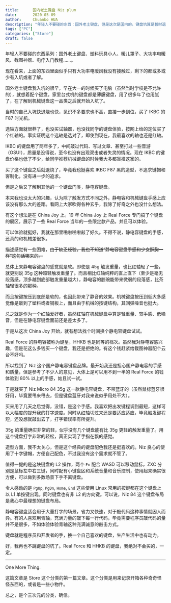 ```yaml
---
title:      国内老土键盘 Niz plum
date:       2020-05-09
author:     Chuanbo HUA
description: "年轻人不要碰的东西：国外老土键盘，但是这次是国内的。键盘坑算是暂时退烧了。"
tags: ["PC"]
categories: ["Store"]
draft: false
---
```






年轻人不要碰的东西系列：国外老土键盘、塑料玩具小人、暖儿罩子、大功率电暖风、截图神器、电疗入门教程……。

现在看来，上面的东西里面似乎只有大功率电暖风我没有接触过，剩下的都或多或少有入坑或者了解。

国外老土键盘我入坑的很早，早在大一的时候买了电脑（虽然当时学校是不允许的），就想着配个键盘。家里台式机的键盘都是薄膜键盘，用了很多年了也用腻了，在了解到机械键盘这一品类之后就开始入坑了。

当时的自己入坑快退烧也快，见识不多要求也不高，直接一步到位，买了 IKBC 的 F87 时光机。

选轴方面就很莽了，也没买试轴器，也没找同学的键盘体验，按网上给的定位买了个红轴的。事实证明这个选轴是选对了，即使到现在，我最喜欢的轴也还是红轴。

IKBC 的键盘用了两年多了，中间敲过代码、写过文章、甚至打过一些音游（OSU!），质量是没得说，至今也没有出现双击或者失灵的情况。现在 IKBC 的键盘价格也低了不少，给同学推荐机械键盘的时候我大多都盲推这家的。

买了这个键盘之后就退烧了，毕竟我也挺喜欢 IKBC F87 黑的造型，不追求键帽和客制化，没有进一步的追求。

但是之后又了解到其他的一个键盘门类，静电容键盘。

本来我也没太大的兴趣，认为除了触发方式不同之外，静电容和机械键盘手感上应该没有那么大的差距。看网上大家吹得各种玄乎，我除了好奇之外也没什么想法。

有这个想法是在 China Joy 上。19 年 China Joy 上 Real Force 专门搞了个键盘的展区，展示了一些 Real Force 当年的一些限定款产品，并且可以体验。

可以体验就挺好，我就在那里啪啦啪啦敲了好久。不得不说，静电容键盘的手感，还真的和机械差很多。

描述感觉有一些困难，~~由于缺乏经验，我也不知道“静电容键盘手感和少女酥胸一样”这句话哪来的。~~ 

总体上来静电容键盘的感觉就是软。即使是 45g 触发重量，也比红轴轻了一些，就更别说 35g 这种超轻触发重量了。而且相比红轴纯粹的直上直下（至少是毫无段落感，顶多越到底部触发重量越大），静电容的胶碗能带来微弱的段落感，比茶轴轻很多的那种。

而且按键按压到底部是软的，也因此带来了静音的效果。机械键盘按压到低大多感觉像是敲到了塑料或者钢板上，而且由于机械的按键结构，其回弹噪音也挺大。

总之就是作为一个红轴爱好者，虽然红轴在机械键盘中算是轻重量、软手感、低噪音，但是在静电容键盘面前还是差太多了。

于是从这次 China Joy 开始，就有想法找个时间换个静电容键盘试试。

Real Force 的静电容被称为键皇，HHKB 也是同等的档次。虽然我对静电容感兴趣，但是花这么多钱买一个键盘，我还是拒绝的。有这个钱赶紧给截图神器配个云台不好吗。

所以找到了 Niz 这个国产静电容键盘品牌。最开始我还是担心国产静电容的手感和质量，但是参考了不少人的意见，大体上是可以用不到一半的 Real Force 的钱体验到 80% 以上的手感，姑且试一试。

于是就买了 Niz Micro 84 35g 这一款静电容键盘，不带蓝牙的（虽然鼠标蓝牙很好用，毕竟要甩来甩去，但是键盘蓝牙对我来说似乎用处不大）。

买来用了几天之后觉得，没错，是这个手感。我喜欢把出发键程调到最短，这样可以大幅度的提升我的打字速度。同时从红轴切过来还是要适应适应，毕竟触发键程短，还没想就敲出去了，打字错误率有所提升。

35g 的重量确实非常的轻，似乎没有几个键盘能有比 35g 更轻的触发重量了。用这个键盘打字非常的轻松，真正实现了手指在飘的感觉。

造型方面，我不太关心，但是这个经典的键盘配色我还是挺喜欢的。Niz 良心的使用了十字键帽，方便自己配色，不过我没有这个需求就不管了。

值得一提的是这块键盘的 L2 操作，两个 `Fn` 配合 WASD 可以移动鼠标，ZXC 分别是鼠标左中右三键，同时配有小键盘区和系统音量和音乐控制，使用起来确实很方便，可以做到多数场景下手不离键盘。

令人感动的是 `PgUp`, `PgDn`, `Home`, `End` 这些使用 Linux 常用的按键都在这个键盘上以 L1 单按键出现。同时键盘也有非 L2 的方向键。可以说，Niz 84 这个键盘布局是我心中最理想的键盘布局。

静电容键盘适合用于大量打字的场景，省力又快速，对于敲代码这种事情就因人而异。有的人喜欢用青轴，充满力量的敲下每一行代码，毕竟需要程序员敲代码的量并不是很多，不如体验体验青轴这种充满诚意的敲击方式。

键盘就是程序员和开发者的手，换一个自己喜欢的键盘，生产生活中也有动力。

好，我再也不跳键盘的坑了。Real Force 和 HHKB 的键盘，我绝对不会买的，一定。

---

One More Thing.

这篇文章是 Store 这个分类的第一篇文章。这个分类是用来记录开箱各种奇奇怪怪东西的，或者是一些小物件。

总之，是个三次元的分类，确信。